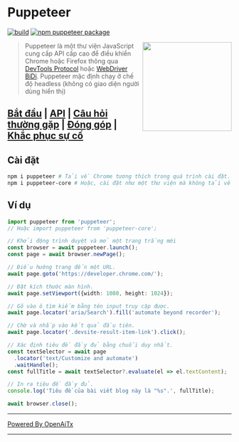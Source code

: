 # Puppeteer

[![build](https://github.com/puppeteer/puppeteer/actions/workflows/ci.yml/badge.svg?branch=main)](https://github.com/puppeteer/puppeteer/actions/workflows/ci.yml)
[![npm puppeteer package](https://img.shields.io/npm/v/puppeteer.svg)](https://npmjs.org/package/puppeteer)

<img src="https://user-images.githubusercontent.com/10379601/29446482-04f7036a-841f-11e7-9872-91d1fc2ea683.png" height="200" align="right"/>

> Puppeteer là một thư viện JavaScript cung cấp API cấp cao để điều khiển
> Chrome hoặc Firefox thông qua
> [DevTools Protocol](https://chromedevtools.github.io/devtools-protocol/) hoặc [WebDriver BiDi](https://pptr.dev/webdriver-bidi).
> Puppeteer mặc định chạy ở chế độ headless (không có giao diện người dùng hiển thị)

## [Bắt đầu](https://pptr.dev/docs) | [API](https://pptr.dev/api) | [Câu hỏi thường gặp](https://pptr.dev/faq) | [Đóng góp](https://pptr.dev/contributing) | [Khắc phục sự cố](https://pptr.dev/troubleshooting)

## Cài đặt

```bash npm2yarn
npm i puppeteer # Tải về Chrome tương thích trong quá trình cài đặt.
npm i puppeteer-core # Hoặc, cài đặt như một thư viện mà không tải về Chrome.
```

## Ví dụ

```ts
import puppeteer from 'puppeteer';
// Hoặc import puppeteer from 'puppeteer-core';

// Khởi động trình duyệt và mở một trang trắng mới
const browser = await puppeteer.launch();
const page = await browser.newPage();

// Điều hướng trang đến một URL.
await page.goto('https://developer.chrome.com/');

// Đặt kích thước màn hình.
await page.setViewport({width: 1080, height: 1024});

// Gõ vào ô tìm kiếm bằng tên input truy cập được.
await page.locator('aria/Search').fill('automate beyond recorder');

// Chờ và nhấp vào kết quả đầu tiên.
await page.locator('.devsite-result-item-link').click();

// Xác định tiêu đề đầy đủ bằng chuỗi duy nhất.
const textSelector = await page
  .locator('text/Customize and automate')
  .waitHandle();
const fullTitle = await textSelector?.evaluate(el => el.textContent);

// In ra tiêu đề đầy đủ.
console.log('Tiêu đề của bài viết blog này là "%s".', fullTitle);

await browser.close();
```

---

[Powered By OpenAiTx](https://github.com/OpenAiTx/OpenAiTx)

---